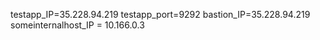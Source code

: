 testapp_IP=35.228.94.219
testapp_port=9292
bastion_IP=35.228.94.219
someinternalhost_IP = 10.166.0.3
